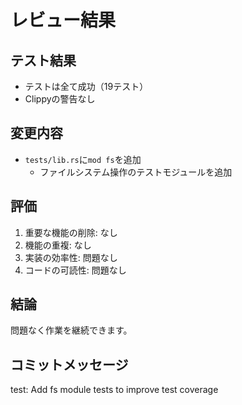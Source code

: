# レビュー結果

## テスト結果
- テストは全て成功（19テスト）
- Clippyの警告なし

## 変更内容
- `tests/lib.rs`に`mod fs`を追加
  - ファイルシステム操作のテストモジュールを追加

## 評価
1. 重要な機能の削除: なし
2. 機能の重複: なし
3. 実装の効率性: 問題なし
4. コードの可読性: 問題なし

## 結論
問題なく作業を継続できます。

## コミットメッセージ
test: Add fs module tests to improve test coverage 